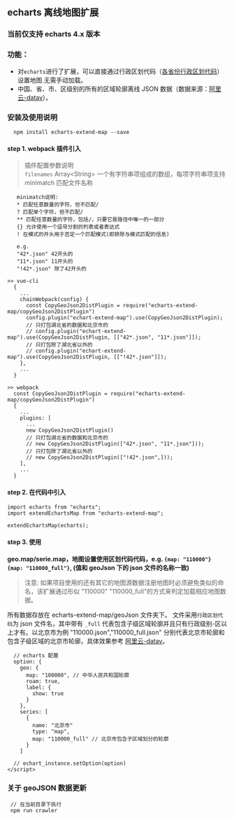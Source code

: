 ## echarts 离线地图扩展

### 当前仅支持 echarts 4.x 版本
### 功能：

- 对`echarts`进行了扩展，可以直接通过行政区划代码（[各省份行政区划代码](http://preview.www.mca.gov.cn/article/sj/xzqh/2020/2020/202101041104.html)）设置地图.无需手动加载。
- 中国、省、市、区级别的所有的区域轮廓离线 JSON 数据（数据来源：[阿里云-datav](http://datav.aliyun.com/tools/atlas/#&lat=30.332329214580188&lng=106.72278672066881&zoom=3.5)）。

### 安装及使用说明
```
  npm install echarts-extend-map --save
```

#### step 1. webpack 插件引入

> 插件配置参数说明  
> `filenames` Array\<String\> 一个有字符串项组成的数组，每项字符串项支持 minimatch 匹配文件名称

```text
   minimatch说明:
   * 匹配任意数量的字符，但不匹配/
   ? 匹配单个字符，但不匹配/  
   ** 匹配任意数量的字符，包括/，只要它是路径中唯一的一部分  
   {} 允许使用一个逗号分割的列表或者表达式  
   ! 在模式的开头用于否定一个匹配模式(即排除与模式匹配的信息)
   
   e.g.
   "42*.json" 42开头的
   "11*.json" 11开头的
   "!42*.json" 除了42开头的
```


```
>> vue-cli
  {
    ...
    chainWebpack(config) {
      const CopyGeoJson2DistPlugin = require("echarts-extend-map/copyGeoJson2DistPlugin")
      config.plugin("echart-extend-map").use(CopyGeoJson2DistPlugin);
      // 只打包湖北省的数据和北京市的
      // config.plugin("echart-extend-map").use(CopyGeoJson2DistPlugin, [["42*.json", "11*.json"]]);
      // 只打包除了湖北省以外的
      // config.plugin("echart-extend-map").use(CopyGeoJson2DistPlugin, [["!42*.json"]]);
    },
    ...
  }

>> webpack
  const CopyGeoJson2DistPlugin = require("echarts-extend-map/copyGeoJson2DistPlugin")
  {
    ...
    plugins: [
      ...
      new CopyGeoJson2DistPlugin()
      // 只打包湖北省的数据和北京市的
      // new CopyGeoJson2DistPlugin(["42*.json", "11*.json"]));
      // 只打包除了湖北省以外的
      // new CopyGeoJson2DistPlugin(["!42*.json",]));
    ],
    ...
  }
```

#### step 2. 在代码中引入

```
import echarts from "echarts";
import extendEchartsMap from "echarts-extend-map";

extendEchartsMap(echarts);
```

#### step 3. 使用

**geo.map/serie.map，地图设置使用区划代码代码，e.g. `{map: "110000"}` `{map: "110000_full"}`, (值和 geoJson 下的 json 文件的名称一致)**

> 注意: 如果项目使用的还有其它的地图源数据注册地图时必须避免类似的命名，该扩展通过形似  "110000" "110000_full"的方式来判定加载相应地图数据。

所有数据存放在 echarts-extend-map/geoJson 文件夹下。 文件采用`行政区划代码`为 json 文件名，其中带有 `_full` 代表包含子级区域轮廓并且只有行政级别-区以上才有。以北京市为例 "110000.json","110000_full.json" 分别代表北京市轮廓和包含子级区域的北京市轮廓，具体效果参考 [阿里云-datav](http://datav.aliyun.com/tools/atlas/#&lat=30.332329214580188&lng=106.72278672066881&zoom=3.5)。

```
  // echarts 配置
  option: {
    geo: {
      map: "100000", // 中华人民共和国轮廓
      roam: true,
      label: {
        show: true
      }
    },
    series: [
      {
        name: "北京市"
        type: "map",
        map: "110000_full" // 北京市包含子区域划分的轮廓
      }
    ]

  // echart_instance.setOption(option)
</script>
```


### 关于 geoJSON 数据更新
```
 // 在当前目录下执行
 npm run crawler
```
